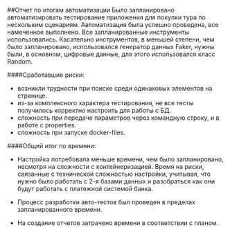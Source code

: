 ##Отчет по итогам автоматизации
Было запланировано автоматизировать тестирование приложения для покупки тура по нескольким сценариям. Автоматизация была успешно проведена, все намеченное выполнено. Все запланированные инструменты использовались. Касательно инструментов, в меньшей степени, чем было запланировано, использовался генератор данных Faker, нужны были, в основном, цифровые данные, для этого использовался класс Random.

####Сработавшие риски:
* возникли трудности при поиске среди одинаковых элементов на странице.
* из-за комплексного характера тестирования, не все тесты получилось корректно настроить для работы с БД.
* сложность при передаче параметров через командную строку, и в работе с properties.
* cложность при запуске docker-files.

####Общий итог по времени:
* Настройка потребовала меньше времени, чем было запланировано, несмотря на сложности с контейнеризацией. Время на риски, связанные с технической сложностью настройки, учитывая, что нужно было работать с 2-я базами данных и разобраться как они будут работать с платежной системой банка.

* Процесс разработки авто-тестов был проведен в пределах запланированного времени.

* На создание отчетов затрачено времени в соответствии с планом.